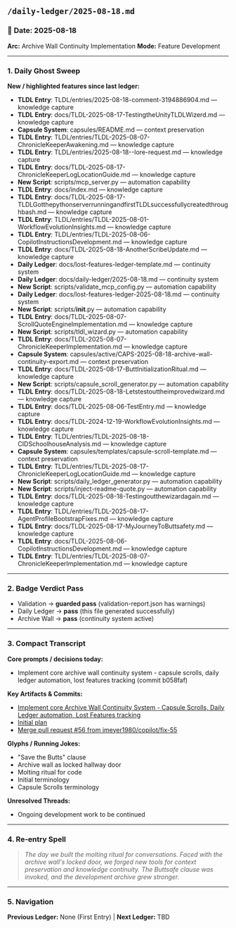 ## `/daily-ledger/2025-08-18.md`

### 📔 **Date:** 2025-08-18
**Arc:** Archive Wall Continuity Implementation
**Mode:** Feature Development

---

### **1. Daily Ghost Sweep**
**New / highlighted features since last ledger:**
- **TLDL Entry**: TLDL/entries/2025-08-18-comment-3194886904.md — knowledge capture
- **TLDL Entry**: docs/TLDL-2025-08-17-TestingtheUnityTLDLWizerd.md — knowledge capture
- **Capsule System**: capsules/README.md — context preservation
- **TLDL Entry**: TLDL/entries/TLDL-2025-08-07-ChronicleKeeperAwakening.md — knowledge capture
- **TLDL Entry**: TLDL/entries/2025-08-18--lore-request.md — knowledge capture
- **TLDL Entry**: docs/TLDL-2025-08-17-ChronicleKeeperLogLocationGuide.md — knowledge capture
- **New Script**: scripts/mcp_server.py — automation capability
- **TLDL Entry**: docs/index.md — knowledge capture
- **TLDL Entry**: docs/TLDL-2025-08-17-TLDLGotthepythonserverrunningandfirstTLDLsuccessfullycreatedthroughbash.md — knowledge capture
- **TLDL Entry**: TLDL/entries/TLDL-2025-08-01-WorkflowEvolutionInsights.md — knowledge capture
- **TLDL Entry**: TLDL/entries/TLDL-2025-08-06-CopilotInstructionsDevelopment.md — knowledge capture
- **TLDL Entry**: docs/TLDL-2025-08-18-AnotherScribeUpdate.md — knowledge capture
- **Daily Ledger**: docs/lost-features-ledger-template.md — continuity system
- **Daily Ledger**: docs/daily-ledger/2025-08-18.md — continuity system
- **New Script**: scripts/validate_mcp_config.py — automation capability
- **Daily Ledger**: docs/lost-features-ledger-2025-08-18.md — continuity system
- **New Script**: scripts/__init__.py — automation capability
- **TLDL Entry**: docs/TLDL-2025-08-07-ScrollQuoteEngineImplementation.md — knowledge capture
- **New Script**: scripts/tldl_wizard.py — automation capability
- **TLDL Entry**: docs/TLDL-2025-08-07-ChronicleKeeperImplementation.md — knowledge capture
- **Capsule System**: capsules/active/CAPS-2025-08-18-archive-wall-continuity-export.md — context preservation
- **TLDL Entry**: docs/TLDL-2025-08-17-ButtInitializationRitual.md — knowledge capture
- **New Script**: scripts/capsule_scroll_generator.py — automation capability
- **TLDL Entry**: docs/TLDL-2025-08-18-Letstestouttheimprovedwizard.md — knowledge capture
- **TLDL Entry**: docs/TLDL-2025-08-06-TestEntry.md — knowledge capture
- **TLDL Entry**: docs/TLDL-2024-12-19-WorkflowEvolutionInsights.md — knowledge capture
- **TLDL Entry**: TLDL/entries/TLDL-2025-08-18-CIDSchoolhouseAnalysis.md — knowledge capture
- **Capsule System**: capsules/templates/capsule-scroll-template.md — context preservation
- **TLDL Entry**: TLDL/entries/TLDL-2025-08-17-ChronicleKeeperLogLocationGuide.md — knowledge capture
- **New Script**: scripts/daily_ledger_generator.py — automation capability
- **New Script**: scripts/inject-readme-quote.py — automation capability
- **TLDL Entry**: docs/TLDL-2025-08-18-Testingoutthewizardagain.md — knowledge capture
- **TLDL Entry**: TLDL/entries/TLDL-2025-08-17-AgentProfileBootstrapFixes.md — knowledge capture
- **TLDL Entry**: docs/TLDL-2025-08-17-MyJourneyToButtsafety.md — knowledge capture
- **TLDL Entry**: docs/TLDL-2025-08-06-CopilotInstructionsDevelopment.md — knowledge capture
- **TLDL Entry**: TLDL/entries/TLDL-2025-08-07-ChronicleKeeperImplementation.md — knowledge capture

---

### **2. Badge Verdict Pass**  
- Validation → **guarded pass** (validation-report.json has warnings)
- Daily Ledger → **pass** (this file generated successfully)
- Archive Wall → **pass** (continuity system active)

---

### **3. Compact Transcript**
**Core prompts / decisions today:**
- Implement core archive wall continuity system - capsule scrolls, daily ledger automation, lost features tracking (commit b058faf)

**Key Artifacts & Commits:**
- [Implement core Archive Wall Continuity System - Capsule Scrolls, Daily Ledger automation, Lost Features tracking](https://github.com/jmeyer1980/living-dev-agent/commit/b058faf)
- [Initial plan](https://github.com/jmeyer1980/living-dev-agent/commit/3fcd489)
- [Merge pull request #56 from jmeyer1980/copilot/fix-55](https://github.com/jmeyer1980/living-dev-agent/commit/eeec69d)

**Glyphs / Running Jokes:**  
- "Save the Butts" clause
- Archive wall as locked hallway door
- Molting ritual for code
- Initial terminology
- Capsule Scrolls terminology

**Unresolved Threads:**  
- Ongoing development work to be continued

---

### **4. Re‑entry Spell**  
> *The day we built the molting ritual for conversations. Faced with the archive wall's locked door, we forged new tools for context preservation and knowledge continuity. The Buttsafe clause was invoked, and the development archive grew stronger.*

---
### **5. Navigation**
**Previous Ledger:** None (First Entry) | **Next Ledger:** TBD
